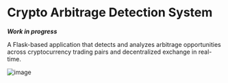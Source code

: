 # Crypto Arbitrage Detection System

***Work in progress***

A Flask-based application that detects and analyzes arbitrage opportunities across cryptocurrency trading pairs and decentralized exchange in real-time. 

![image](https://github.com/user-attachments/assets/ac8d58c4-5d32-4a73-a79e-5e417c57f4cb)








